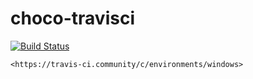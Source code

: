 # choco-travisci

 [![Build Status](https://travis-ci.com/githubfoam/choco-travisci.svg?branch=master)](https://travis-ci.com/githubfoam/choco-travisci)  

~~~~
<https://travis-ci.community/c/environments/windows>
~~~~
